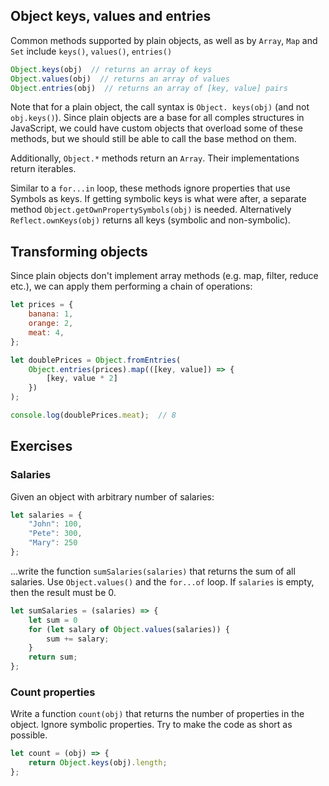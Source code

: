 ## Object keys, values and entries

Common methods supported by plain objects, as well as by `Array`, `Map` and `Set` include `keys()`, `values()`, `entries()`

```js
Object.keys(obj)  // returns an array of keys
Object.values(obj)  // returns an array of values
Object.entries(obj)  // returns an array of [key, value] pairs
```
Note that for a plain object, the call syntax is `Object. keys(obj)` (and not `obj.keys()`). Since plain objects are a base for all comples structures in JavaScript, we could have custom objects that overload some of these methods, but we should still be able to call the base method on them.

Additionally, `Object.*` methods return an `Array`. Their implementations return iterables.

Similar to a `for...in` loop, these methods ignore properties that use Symbols as keys. If getting symbolic keys is what were after, a separate method `Object.getOwnPropertySymbols(obj)` is needed. Alternatively `Reflect.ownKeys(obj)` returns all keys (symbolic and non-symbolic).

## Transforming objects

Since plain objects don't implement array methods (e.g. map, filter, reduce etc.), we can apply them performing a chain of operations:

```js
let prices = {
    banana: 1,
    orange: 2,
    meat: 4,
};

let doublePrices = Object.fromEntries(
    Object.entries(prices).map(([key, value]) => {
        [key, value * 2]
    })
);

console.log(doublePrices.meat);  // 8
```

## Exercises
### Salaries
Given an object with arbitrary number of salaries:
```js
let salaries = {
    "John": 100,
    "Pete": 300,
    "Mary": 250
};
```

...write the function `sumSalaries(salaries)` that returns the sum of all salaries. Use `Object.values()` and the `for...of` loop. If `salaries` is empty, then the result must be 0.

```js
let sumSalaries = (salaries) => {
    let sum = 0
    for (let salary of Object.values(salaries)) {
        sum += salary;
    }
    return sum;
};
```

### Count properties

Write a function `count(obj)` that returns the number of properties in the object. Ignore symbolic properties. Try to make the code as short as possible.

```js
let count = (obj) => {
    return Object.keys(obj).length;
};
```
